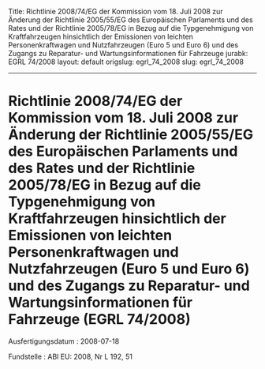 Title: Richtlinie 2008/74/EG der Kommission vom 18. Juli 2008 zur Änderung der Richtlinie
  2005/55/EG des Europäischen Parlaments und des Rates und der Richtlinie 2005/78/EG
  in Bezug auf die Typgenehmigung von Kraftfahrzeugen hinsichtlich der Emissionen
  von leichten Personenkraftwagen und Nutzfahrzeugen (Euro 5 und Euro 6) und des Zugangs
  zu Reparatur- und Wartungsinformationen für Fahrzeuge
jurabk: EGRL 74/2008
layout: default
origslug: egrl_74_2008
slug: egrl_74_2008

---

# Richtlinie 2008/74/EG der Kommission vom 18. Juli 2008 zur Änderung der Richtlinie 2005/55/EG des Europäischen Parlaments und des Rates und der Richtlinie 2005/78/EG in Bezug auf die Typgenehmigung von Kraftfahrzeugen hinsichtlich der Emissionen von leichten Personenkraftwagen und Nutzfahrzeugen (Euro 5 und Euro 6) und des Zugangs zu Reparatur- und Wartungsinformationen für Fahrzeuge (EGRL 74/2008)

Ausfertigungsdatum
:   2008-07-18

Fundstelle
:   ABl EU: 2008, Nr L 192, 51

